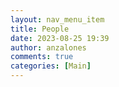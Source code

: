 ```yaml
---
layout: nav_menu_item
title: People
date: 2023-08-25 19:39
author: anzalones
comments: true
categories: [Main]
---
```


